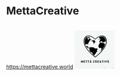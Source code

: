 # MettaCreative
</br> https://mettacreative.world
![alt text](MettaCreativeLogo.jpg "MettaCreativeLogo")
